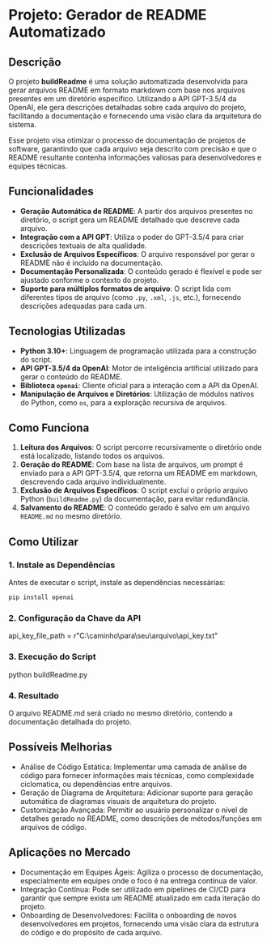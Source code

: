 # Projeto: Gerador de README Automatizado

## Descrição

O projeto **buildReadme** é uma solução automatizada desenvolvida para gerar arquivos README em formato markdown com base nos arquivos presentes em um diretório específico. Utilizando a API GPT-3.5/4 da OpenAI, ele gera descrições detalhadas sobre cada arquivo do projeto, facilitando a documentação e fornecendo uma visão clara da arquitetura do sistema.

Esse projeto visa otimizar o processo de documentação de projetos de software, garantindo que cada arquivo seja descrito com precisão e que o README resultante contenha informações valiosas para desenvolvedores e equipes técnicas.

## Funcionalidades

- **Geração Automática de README**: A partir dos arquivos presentes no diretório, o script gera um README detalhado que descreve cada arquivo.
- **Integração com a API GPT**: Utiliza o poder do GPT-3.5/4 para criar descrições textuais de alta qualidade.
- **Exclusão de Arquivos Específicos**: O arquivo responsável por gerar o README não é incluído na documentação.
- **Documentação Personalizada**: O conteúdo gerado é flexível e pode ser ajustado conforme o contexto do projeto.
- **Suporte para múltiplos formatos de arquivo**: O script lida com diferentes tipos de arquivo (como `.py`, `.xml`, `.js`, etc.), fornecendo descrições adequadas para cada um.

## Tecnologias Utilizadas

- **Python 3.10+**: Linguagem de programação utilizada para a construção do script.
- **API GPT-3.5/4 da OpenAI**: Motor de inteligência artificial utilizado para gerar o conteúdo do README.
- **Biblioteca `openai`**: Cliente oficial para a interação com a API da OpenAI.
- **Manipulação de Arquivos e Diretórios**: Utilização de módulos nativos do Python, como `os`, para a exploração recursiva de arquivos.

## Como Funciona

1. **Leitura dos Arquivos**: O script percorre recursivamente o diretório onde está localizado, listando todos os arquivos.
2. **Geração do README**: Com base na lista de arquivos, um prompt é enviado para a API GPT-3.5/4, que retorna um README em markdown, descrevendo cada arquivo individualmente.
3. **Exclusão de Arquivos Específicos**: O script exclui o próprio arquivo Python (`buildReadme.py`) da documentação, para evitar redundância.
4. **Salvamento do README**: O conteúdo gerado é salvo em um arquivo `README.md` no mesmo diretório.

## Como Utilizar

### 1. Instale as Dependências

Antes de executar o script, instale as dependências necessárias:

```bash
pip install openai
```

### 2. Configuração da Chave da API
api_key_file_path = r"C:\caminho\para\seu\arquivo\api_key.txt"

### 3. Execução do Script
python buildReadme.py

### 4. Resultado
O arquivo README.md será criado no mesmo diretório, contendo a documentação detalhada do projeto.

## Possíveis Melhorias
-	Análise de Código Estática: Implementar uma camada de análise de código para fornecer informações mais técnicas, como complexidade ciclomatica, ou dependências entre arquivos.
-	Geração de Diagrama de Arquitetura: Adicionar suporte para geração automática de diagramas visuais de arquitetura do projeto.
-	Customização Avançada: Permitir ao usuário personalizar o nível de detalhes gerado no README, como descrições de métodos/funções em arquivos de código.

## Aplicações no Mercado
- Documentação em Equipes Ágeis: Agiliza o processo de documentação, especialmente em equipes onde o foco é na entrega contínua de valor.
- Integração Contínua: Pode ser utilizado em pipelines de CI/CD para garantir que sempre exista um README atualizado em cada iteração do projeto.
- Onboarding de Desenvolvedores: Facilita o onboarding de novos desenvolvedores em projetos, fornecendo uma visão clara da estrutura do código e do propósito de cada arquivo.